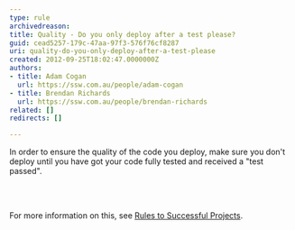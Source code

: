 ```yaml
---
type: rule
archivedreason: 
title: Quality - Do you only deploy after a test please?
guid: cead5257-179c-47aa-97f3-576f76cf8287
uri: quality-do-you-only-deploy-after-a-test-please
created: 2012-09-25T18:02:47.0000000Z
authors:
- title: Adam Cogan
  url: https://ssw.com.au/people/adam-cogan
- title: Brendan Richards
  url: https://ssw.com.au/people/brendan-richards
related: []
redirects: []

---
```



<p>In order to ensure the quality​ of the code you deploy, make sure you don't deploy
                    until you have got your code fully tested and received a &quot;test passed&quot;.
                </p>
<br><excerpt class='endintro'></excerpt><br>
<p>
                    For more information on this, see <a href="/do-you-conduct-a-＂test-please＂-internally-and-then-with-the-client">
                        Rules to Successful Projects</a>.
                </p>



